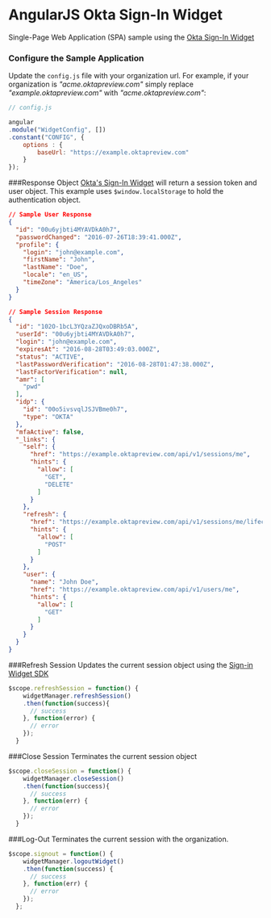 # AngularJS Okta Sign-In Widget 
Single-Page Web Application (SPA) sample using the [Okta Sign-In Widget](http://developer.okta.com/docs/api/resources/okta_signin_widget.html)

### Configure the Sample Application
Update the `config.js` file with your organization url. For example, if your organization is *"acme.oktapreview.com"* simply replace *"example.oktapreview.com"* with *"acme.oktapreview.com"*:
```javascript
// config.js

angular
.module("WidgetConfig", [])
.constant("CONFIG", {
    options : {
        baseUrl: "https://example.oktapreview.com"
    }
});
```

###Response Object
[Okta's Sign-In Widget](http://developer.okta.com/docs/api/resources/okta_signin_widget.html) will return a session token and user object. This example uses `$window.localStorage` to hold the authentication object.

```json
// Sample User Response
{
  "id": "00u6yjbti4MYAVDkA0h7",
  "passwordChanged": "2016-07-26T18:39:41.000Z",
  "profile": {
    "login": "john@example.com",
    "firstName": "John",
    "lastName": "Doe",
    "locale": "en_US",
    "timeZone": "America/Los_Angeles"
  }
}

// Sample Session Response
{
  "id": "102O-1bcL3YQzaZJQxoDBRb5A",
  "userId": "00u6yjbti4MYAVDkA0h7",
  "login": "john@example.com",
  "expiresAt": "2016-08-28T03:49:03.000Z",
  "status": "ACTIVE",
  "lastPasswordVerification": "2016-08-28T01:47:38.000Z",
  "lastFactorVerification": null,
  "amr": [
    "pwd"
  ],
  "idp": {
    "id": "00o5ivsvqlJSJVBme0h7",
    "type": "OKTA"
  },
  "mfaActive": false,
  "_links": {
    "self": {
      "href": "https://example.oktapreview.com/api/v1/sessions/me",
      "hints": {
        "allow": [
          "GET",
          "DELETE"
        ]
      }
    },
    "refresh": {
      "href": "https://example.oktapreview.com/api/v1/sessions/me/lifecycle/refresh",
      "hints": {
        "allow": [
          "POST"
        ]
      }
    },
    "user": {
      "name": "John Doe",
      "href": "https://example.oktapreview.com/api/v1/users/me",
      "hints": {
        "allow": [
          "GET"
        ]
      }
    }
  }
}
```

###Refresh Session
Updates the current session object using the [Sign-in Widget SDK](http://developer.okta.com/docs/api/resources/okta_signin_widget.html)

```javascript
$scope.refreshSession = function() {
    widgetManager.refreshSession()
    .then(function(success){
      // success
    }, function(error) {
      // error
    });
  }
```

###Close Session
Terminates the current session object

```javascript
$scope.closeSession = function() {
    widgetManager.closeSession()
    .then(function(success){
      // success
    }, function(err) {
      // error
    });
  }
```

###Log-Out
Terminates the current session with the organization.

```javascript
$scope.signout = function() {
    widgetManager.logoutWidget()
    .then(function(success) {
      // success
    }, function(err) {
      // error
    });
  };
```
